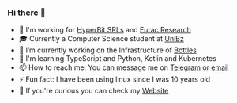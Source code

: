 ### Hi there 👋

- 🏢 I'm working for [HyperBit SRLs](https://github.com/HyperBit-IT) and [Eurac Research](https://eurac.edu)
- 🎓 Currently a Computer Science student at [UniBz](https://unibz.it)
- 🍷 I’m currently working on the Infrastructure of [Bottles](https://github.com/bottlesdevs/bottles) 
- 🌱 I'm learning TypeScript and Python, Kotlin and Kubernetes
- 📫 How to reach me: You can message me on [Telegram](https://t.me/fmasala) or [email](mailto:mail@francescomasala.me)
- ⚡ Fun fact: I have been using linux since I was 10 years old
- 🔭 If you're curious you can check my [Website](https://francescomasala.me)
